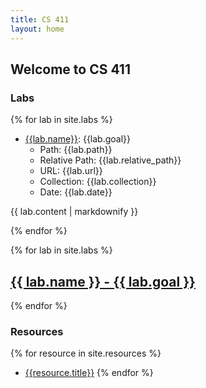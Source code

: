 ```yaml
---
title: CS 411
layout: home
---
```


## Welcome to CS 411


### Labs

{% for lab in site.labs %}
- [{{lab.name}}]({{lab.url}}): {{lab.goal}}
  - Path: {{lab.path}}
  - Relative Path: {{lab.relative_path}}
  - URL: {{lab.url}}
  - Collection: {{lab.collection}}
  - Date: {{lab.date}}
 
{{ lab.content | markdownify }}

{% endfor %}

{% for lab in site.labs %}

  <h2>
    <a href="{{ cs-411-docs/lab.url }}">
      {{ lab.name }} - {{ lab.goal }}
    </a>
  </h2>
{% endfor %}

### Resources

{% for resource in site.resources %}
- [{{resource.title}}]({{resource.url}})
{% endfor %}

